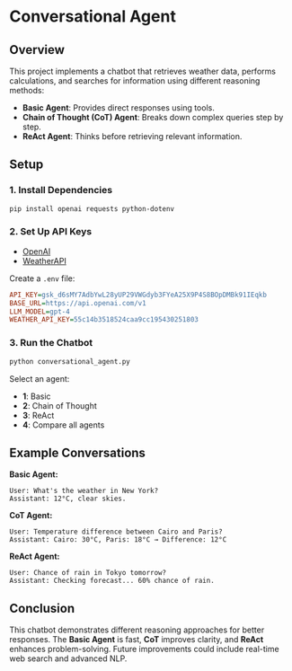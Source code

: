 # Conversational Agent

## Overview
This project implements a chatbot that retrieves weather data, performs calculations, and searches for information using different reasoning methods:
- **Basic Agent**: Provides direct responses using tools.
- **Chain of Thought (CoT) Agent**: Breaks down complex queries step by step.
- **ReAct Agent**: Thinks before retrieving relevant information.

## Setup

### 1. Install Dependencies
```bash
pip install openai requests python-dotenv
```

### 2. Set Up API Keys
- [OpenAI](https://platform.openai.com/)
- [WeatherAPI](https://www.weatherapi.com/)

Create a `.env` file:
```ini
API_KEY=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
BASE_URL=https://api.openai.com/v1
LLM_MODEL=gpt-4
WEATHER_API_KEY=55c14b3518524caa9cc195430251803
```

### 3. Run the Chatbot
```bash
python conversational_agent.py
```
Select an agent:
- **1**: Basic
- **2**: Chain of Thought
- **3**: ReAct
- **4**: Compare all agents

## Example Conversations
**Basic Agent:**
```
User: What's the weather in New York?
Assistant: 12°C, clear skies.
```

**CoT Agent:**
```
User: Temperature difference between Cairo and Paris?
Assistant: Cairo: 30°C, Paris: 18°C → Difference: 12°C
```

**ReAct Agent:**
```
User: Chance of rain in Tokyo tomorrow?
Assistant: Checking forecast... 60% chance of rain.
```

## Conclusion
This chatbot demonstrates different reasoning approaches for better responses. The **Basic Agent** is fast, **CoT** improves clarity, and **ReAct** enhances problem-solving. Future improvements could include real-time web search and advanced NLP.



